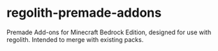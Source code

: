# regolith-premade-addons
Premade Add-ons for Minecraft Bedrock Edition, designed for use with regolith. Intended to merge with existing packs.
